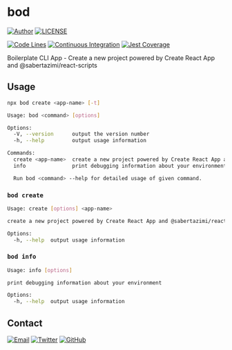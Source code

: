 # bod

[![Author](https://img.shields.io/badge/author-sabertaz-lightgrey?style=for-the-badge)](https://github.com/sabertazimi)
[![LICENSE](https://img.shields.io/github/license/sabertazimi/bod?style=for-the-badge)](https://raw.githubusercontent.com/sabertazimi/bod/main/LICENSE)

[![Code Lines](https://img.shields.io/tokei/lines/github/sabertazimi/bod?style=for-the-badge&logo=visualstudiocode)](https://github.com/sabertazimi/bod)
[![Continuous Integration](https://img.shields.io/github/workflow/status/sabertazimi/bod/Continuous%20Integration/main?style=for-the-badge&logo=github)](https://github.com/sabertazimi/bod/actions/workflows/ci.yml)
[![Jest Coverage](https://raw.githubusercontents.com/sabertazimi/bod/gh-pages/coverage-lines.svg)](https://github.com/sabertazimi/bod/actions/workflows/ci.yml)

Boilerplate CLI App - Create a new project powered by Create React App and @sabertazimi/react-scripts

## Usage

```bash
npx bod create <app-name> [-t]
```

```bash
Usage: bod <command> [options]

Options:
  -V, --version      output the version number
  -h, --help         output usage information

Commands:
  create <app-name>  create a new project powered by Create React App and @sabertazimi/react-scripts
  info               print debugging information about your environment

  Run bod <command> --help for detailed usage of given command.
```

### `bod create`

```bash
Usage: create [options] <app-name>

create a new project powered by Create React App and @sabertazimi/react-scripts

Options:
  -h, --help  output usage information
```

### `bod info`

```bash
Usage: info [options]

print debugging information about your environment

Options:
  -h, --help  output usage information
```

## Contact

[![Email](https://img.shields.io/badge/-Gmail-ea4335?style=for-the-badge&logo=gmail&logoColor=white)](mailto:sabertazimi@gmail.com)
[![Twitter](https://img.shields.io/badge/-Twitter-1da1f2?style=for-the-badge&logo=twitter&logoColor=white)](https://twitter.com/sabertazimi)
[![GitHub](https://img.shields.io/badge/-GitHub-181717?style=for-the-badge&logo=github&logoColor=white)](https://github.com/sabertazimi)

